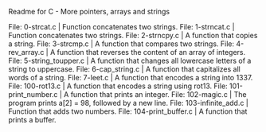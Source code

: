Readme for C - More pointers, arrays and strings

File: 0-strcat.c | Function concatenates two strings.
File: 1-strncat.c | Function concatenates two strings.
File: 2-strncpy.c | A function that copies a string.
File: 3-strcmp.c | A function that compares two strings.
File: 4-rev_array.c | A function that reverses the content of an array of integers.
File: 5-string_toupper.c | A function that changes all lowercase letters of a string to uppercase.
File: 6-cap_string.c | A function that capitalizes all words of a string.
File: 7-leet.c | A function that encodes a string into 1337.
File: 100-rot13.c | A function that encodes a string using rot13.
File: 101-print_number.c | A function that prints an integer.
File: 102-magic.c | The program prints a[2] = 98, followed by a new line.
File: 103-infinite_add.c | Function that adds two numbers.
File: 104-print_buffer.c | A function that prints a buffer.
